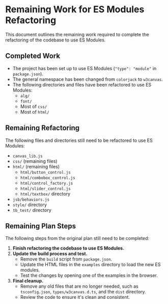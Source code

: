# Remaining Work for ES Modules Refactoring

This document outlines the remaining work required to complete the refactoring of the codebase to use ES Modules.

## Completed Work

- The project has been set up to use ES Modules (`"type": "module"` in `package.json`).
- The general namespace has been changed from `colorjack` to `w3canvas`.
- The following directories and files have been refactored to use ES Modules:
  - `alg/`
  - `font/`
  - Most of `css/`
  - Most of `html/`

## Remaining Refactoring

The following files and directories still need to be refactored to use ES Modules:

- `canvas_lib.js`
- `css/` (remaining files)
- `html/` (remaining files)
  - `html/button_control.js`
  - `html/combobox_control.js`
  - `html/control_factory.js`
  - `html/slider_control.js`
  - `html/textbox/` directory
- `jsb/behaviors.js`
- `style/` directory
- `tb_test/` directory

## Remaining Plan Steps

The following steps from the original plan still need to be completed:

1.  **Finish refactoring the codebase to use ES Modules.**
2.  **Update the build process and test.**
    - Remove the `build` script from `package.json`.
    - Update the HTML files in the `examples` directory to load the new ES modules.
    - Test the changes by opening one of the examples in the browser.
3.  **Final cleanup.**
    - Remove any old files that are no longer needed, such as `tsconfig.json`, `types/w3canvas.d.ts`, and the `dist` directory.
    - Review the code to ensure it's clean and consistent.
